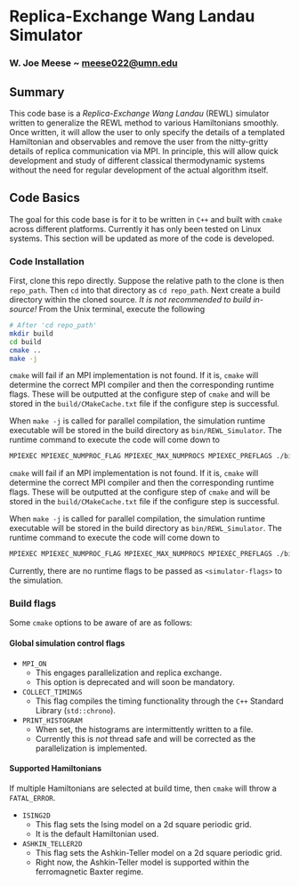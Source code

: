 # Replica-Exchange Wang Landau Simulator
### W. Joe Meese ~ meese022@umn.edu

## Summary 
This code base is a _Replica-Exchange Wang Landau_ (REWL) simulator written to generalize the REWL method to various Hamiltonians smoothly. Once written, it will allow the user to only specify the details of a templated Hamiltonian and observables and remove the user from the nitty-gritty details of replica communication via MPI. In principle, this will allow quick development and study of different classical thermodynamic systems without the need for regular development of the
actual algorithm itself.

## Code Basics
The goal for this code base is for it to be written in `C++` and built with `cmake` across different platforms. Currently it has only been tested on Linux systems. This section will be updated as more of the code is developed.

### Code Installation
First, clone this repo directly. Suppose the relative path to the clone is then `repo_path`. Then `cd` into that directory as `cd repo_path`. Next create a build directory within the cloned source. _It is not recommended to build in-source!_ From the Unix terminal, execute the following
```bash 
# After 'cd repo_path'
mkdir build
cd build
cmake ..
make -j 
```
`cmake` will fail if an MPI implementation is not found. If it is, `cmake` will determine the correct MPI compiler and then the corresponding runtime flags. These will be outputted at the configure step of `cmake` and will be stored in the `build/CMakeCache.txt` file if the configure step is successful. 

When `make -j` is called for parallel compilation, the simulation runtime executable will be stored in the build directory as `bin/REWL_Simulator`. The runtime command to execute the code will come down to
```bash
MPIEXEC MPIEXEC_NUMPROC_FLAG MPIEXEC_MAX_NUMPROCS MPIEXEC_PREFLAGS ./bin/REWL_Simulator MPIEXEC_POSTFLAGS <simulator-flags>
```
`cmake` will fail if an MPI implementation is not found. If it is, `cmake` will determine the correct MPI compiler and then the corresponding runtime flags. These will be outputted at the configure step of `cmake` and will be stored in the `build/CMakeCache.txt` file if the configure step is successful. 

When `make -j` is called for parallel compilation, the simulation runtime executable will be stored in the build directory as `bin/REWL_Simulator`. The runtime command to execute the code will come down to
```bash
MPIEXEC MPIEXEC_NUMPROC_FLAG MPIEXEC_MAX_NUMPROCS MPIEXEC_PREFLAGS ./bin/REWL_Simulator MPIEXEC_POSTFLAGS <simulator-flags>
```
Currently, there are no runtime flags to be passed as `<simulator-flags>` to the simulation.

### Build flags
Some `cmake` options to be aware of are as follows:

#### Global simulation control flags
* `MPI_ON`
    * This engages parallelization and replica exchange. 
    * This option is deprecated and will soon be mandatory.
* `COLLECT_TIMINGS`
    * This flag compiles the timing functionality through the `C++` Standard Library (`std::chrono`).
* `PRINT_HISTOGRAM`
    * When set, the histograms are intermittently written to a file.
    * Currently this is _not_ thread safe and will be corrected as the parallelization is implemented.

#### Supported Hamiltonians
If multiple Hamiltonians are selected at build time, then `cmake` will throw a `FATAL_ERROR`.
* `ISING2D`
    * This flag sets the Ising model on a 2d square periodic grid.
    * It is the default Hamiltonian used.
* `ASHKIN_TELLER2D`
    * This flag sets the Ashkin-Teller model on a 2d square periodic grid.
    * Right now, the Ashkin-Teller model is supported within the ferromagnetic Baxter regime. 
